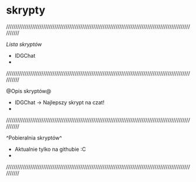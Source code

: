 # skrypty
//////////////////////////////////////////////////////////////////////////////////////////////////////////

*Lista skryptów*
- IDGChat
- 
//////////////////////////////////////////////////////////////////////////////////////////////////////////

@Opis skryptów@
- IDGChat -> Najlepszy skrypt na czat!
- 
//////////////////////////////////////////////////////////////////////////////////////////////////////////

^Pobieralnia skryptów^
- Aktualnie tylko na githubie :C 
- 
//////////////////////////////////////////////////////////////////////////////////////////////////////////
